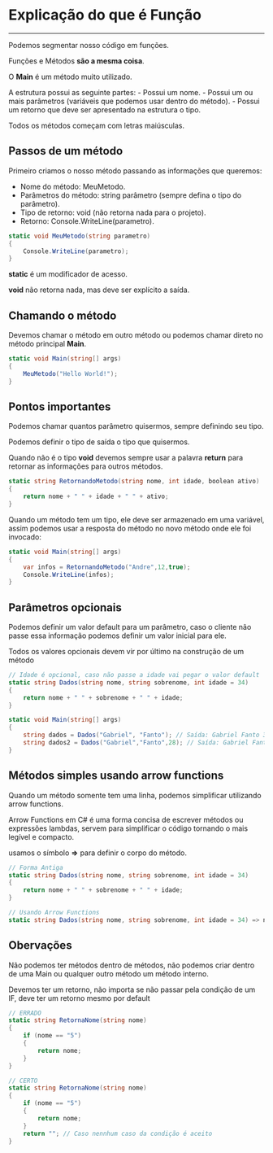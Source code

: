 # Explicação do que é Função
---

Podemos segmentar nosso código em funções.

Funções e Métodos __são a mesma coisa__.

O __Main__ é um método muito utilizado.

A estrutura possui as seguinte partes:
    - Possui um nome.
    - Possui um ou mais parâmetros (variáveis que podemos usar dentro do método).
    - Possui um retorno que deve ser apresentado na estrutura o tipo.

Todos os métodos começam com letras maiúsculas.

## Passos de um método

Primeiro criamos o nosso método passando as informações que queremos:

- Nome do método: MeuMetodo.
- Parâmetros do método: string parâmetro (sempre defina o tipo do parâmetro).
- Tipo de retorno: void (não retorna nada para o projeto).
- Retorno: Console.WriteLine(parametro).

```csharp
static void MeuMetodo(string parametro)
{
    Console.WriteLine(parametro);
}
```

__static__ é um modificador de acesso.

__void__ não retorna nada, mas deve ser explícito a saída.

## Chamando o método

Devemos chamar o método em outro método ou podemos chamar direto no método principal __Main__.

```csharp
static void Main(string[] args)
{
    MeuMetodo("Hello World!");
}
```

## Pontos importantes

Podemos chamar quantos parâmetro quisermos, sempre definindo seu tipo.

Podemos definir o tipo de saída o tipo que quisermos.

Quando não é o tipo __void__ devemos sempre usar a palavra __return__ para retornar as informações para outros métodos. 

```csharp
static string RetornandoMetodo(string nome, int idade, boolean ativo)
{
    return nome + " " + idade + " " + ativo;
}
```

Quando um método tem um tipo, ele deve ser armazenado em uma variável, assim podemos usar a resposta do método no novo método onde ele foi invocado:

```csharp
static void Main(string[] args)
{
    var infos = RetornandoMetodo("Andre",12,true);
    Console.WriteLine(infos);
}
```

## Parâmetros opcionais

Podemos definir um valor default para um parâmetro, caso o cliente não passe essa informação podemos definir um valor inicial para ele.

Todos os valores opcionais devem vir por último na construção de um método

```csharp
// Idade é opcional, caso não passe a idade vai pegar o valor default
static string Dados(string nome, string sobrenome, int idade = 34)
{
    return nome + " " + sobrenome + " " + idade;
}

static void Main(string[] args)
{
    string dados = Dados("Gabriel", "Fanto"); // Saída: Gabriel Fanto 34
    string dados2 = Dados("Gabriel","Fanto",28); // Saída: Gabriel Fanto 28
}
```

## Métodos simples usando arrow functions

Quando um método somente tem uma linha, podemos simplificar utilizando arrow functions.

Arrow Functions em C# é uma forma concisa de escrever métodos ou expressões lambdas, servem para simplificar o código tornando o mais legível e compacto.

usamos o símbolo __=>__ para definir o corpo do método.

```csharp
// Forma Antiga
static string Dados(string nome, string sobrenome, int idade = 34)
{
    return nome + " " + sobrenome + " " + idade;
}

// Usando Arrow Functions
static string Dados(string nome, string sobrenome, int idade = 34) => nome + " " sobrenome + " " + idade
```

## Obervações

Não podemos ter métodos dentro de métodos, não podemos criar dentro de uma Main ou qualquer outro método um método interno.

Devemos ter um retorno, não importa se não passar pela condição de um IF, deve ter um retorno mesmo por default

```csharp
// ERRADO
static string RetornaNome(string nome)
{
    if (nome == "5")
    {
        return nome;
    }
}

// CERTO
static string RetornaNome(string nome)
{
    if (nome == "5")
    {
        return nome;
    }
    return ""; // Caso nennhum caso da condição é aceito
}
```